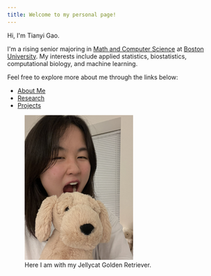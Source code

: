 ```yaml
---
title: Welcome to my personal page!
---
```

Hi, I'm Tianyi Gao. 

I'm a rising senior majoring in [Math and Computer Science](https://www.bu.edu/academics/cas/programs/mathematics-statistics/ba-mathematics-computer-science/) at [Boston University](https://www.bu.edu/). My interests include applied statistics, biostatistics, computational biology, and machine learning.

Feel free to explore more about me through the links below:

- [About Me](About)
- [Research](Research.md)
- [Projects](Projects.md)

<figure class="center">
  <img src="./me.jpg" width="250" alt="Me with Jellycat Golden Retriever">
  <figcaption>Here I am with my Jellycat Golden Retriever.</figcaption>
</figure>



